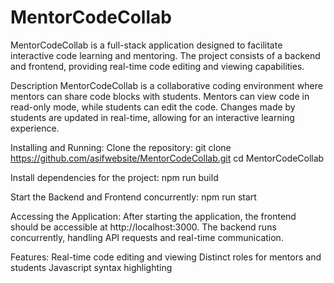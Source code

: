 # MentorCodeCollab
MentorCodeCollab is a full-stack application designed to facilitate interactive code learning and mentoring. The project consists of a backend and frontend, providing real-time code editing and viewing capabilities.

Description
MentorCodeCollab is a collaborative coding environment where mentors can share code blocks with students. Mentors can view code in read-only mode, while students can edit the code. Changes made by students are updated in real-time, allowing for an interactive learning experience.

Installing and Running:
Clone the repository: git clone https://github.com/asifwebsite/MentorCodeCollab.git
cd MentorCodeCollab

Install dependencies for the project:
npm run build

Start the Backend and Frontend concurrently:
npm run start

Accessing the Application:
After starting the application, the frontend should be accessible at http://localhost:3000.
The backend runs concurrently, handling API requests and real-time communication.

Features:
Real-time code editing and viewing
Distinct roles for mentors and students
Javascript syntax highlighting
